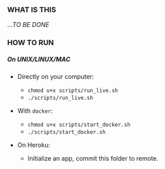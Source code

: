 ### WHAT IS THIS

..._TO BE DONE_



### HOW TO RUN

##### On UNIX/LINUX/MAC
* Directly on your computer: 
    * `chmod u+x scripts/run_live.sh`
    * `./scripts/run_live.sh`
      
 * With `docker`:
     * `chmod u+x scripts/start_docker.sh`
     * `./scripts/start_docker.sh`
     
* On Heroku:
    * Initialize an app, commit this folder to remote.
